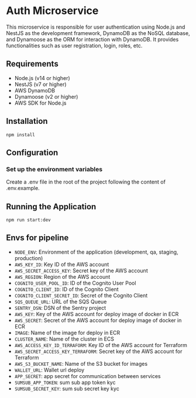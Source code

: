 # Auth Microservice

This microservice is responsible for user authentication using Node.js and NestJS as the development framework, DynamoDB
as the NoSQL database, and Dynamoose as the ORM for interaction with DynamoDB. It provides functionalities such as user
registration, login, roles, etc.

## Requirements

- Node.js (v14 or higher)
- NestJS (v7 or higher)
- AWS DynamoDB
- Dynamoose (v2 or higher)
- AWS SDK for Node.js

## Installation

    npm install

## Configuration

### Set up the environment variables

Create a .env file in the root of the project following the content of .env.example.

## Running the Application

    npm run start:dev

## Envs for pipeline

- `NODE_ENV`: Environment of the application (development, qa, staging, production)
- `AWS_KEY_ID`: Key ID of the AWS account
- `AWS_SECRET_ACCESS_KEY`: Secret key of the AWS account
- `AWS_REGION`: Region of the AWS account
- `COGNITO_USER_POOL_ID`: ID of the Cognito User Pool
- `COGNITO_CLIENT_ID`: ID of the Cognito Client
- `COGNITO_CLIENT_SECRET_ID`: Secret of the Cognito Client
- `SQS_QUEUE_URL`: URL of the SQS Queue
- `SENTRY_DSN`: DSN of the Sentry project
- `AWS_KEY`: Key of the AWS account for deploy image of docker in ECR
- `AWS_SECRET`: Secret of the AWS account for deploy image of docker in ECR
- `IMAGE`: Name of the image for deploy in ECR
- `CLUSTER_NAME`: Name of the cluster in ECS
- `AWS_ACCESS_KEY_ID_TERRAFORM`: Key ID of the AWS account for Terraform
- `AWS_SECRET_ACCESS_KEY_TERRAFORM`: Secret key of the AWS account for Terraform
- `AWS_S3_BUCKET_NAME`: Name of the S3 bucket for images
- `WALLET_URL`: Wallet url deploy
- `APP_SECRET`: app secret for communication between services
- `SUMSUB_APP_TOKEN`: sum sub app token kyc
- `SUMSUB_SECRET_KEY`: sum sub secret key kyc
